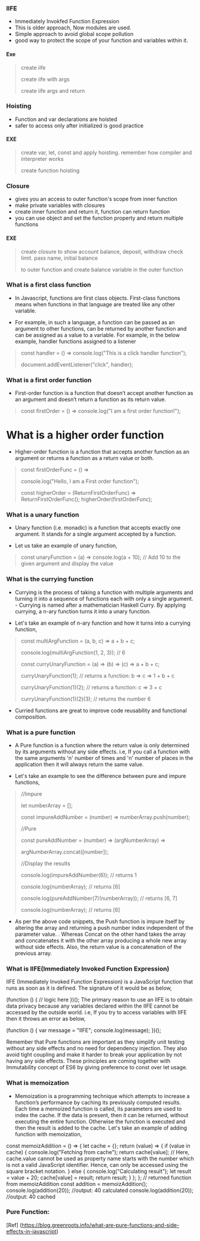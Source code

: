 ### IIFE

- Immediately Invokfed Function Expression
- This is older approach, Now modules are used.
- Simple approach to avoid global scope pollution
- good way to protect the scope of your function and variables within it.

#### Exe

> create iife
>
> create iife with args
>
> create iife args and return

### Hoisting

- Function and var declarations are hoisted
- safer to access only after initialized is good practice

#### EXE

> create var, let, const and apply hoisting. remember how compiler and interpreter works
>
> create function hoisting

### Closure

- gives you an access to outer function's scope from inner function
- make private variables with closures
- create inner function and return it, function can return function
- you can use object and set the function property and return multiple functions

#### EXE

> create closure to show account balance, deposit, withdraw check limit. pass name, initial balance
>
> to outer function and create balance variable in the outer function



### What is a first class function
- In Javascript, functions are first class objects. First-class functions means when functions in that language are treated like any other variable.

- For example, in such a language, a function can be passed as an argument to other functions, can be returned by another function and can be assigned as a value to a variable. For example, in the below example, handler functions assigned to a listener

> const handler = () => console.log("This is a click handler function");
>
> document.addEventListener("click", handler);
>


### What is a first order function
- First-order function is a function that doesn’t accept another function as an argument and doesn’t return a function as its return value.

> const firstOrder = () => console.log("I am a first order function!");


# What is a higher order function

- Higher-order function is a function that accepts another function as an argument or returns a function as a return value or both.

> const firstOrderFunc = () =>
>
>  console.log("Hello, I am a First order function");
>
> const higherOrder = (ReturnFirstOrderFunc) => ReturnFirstOrderFunc();
> higherOrder(firstOrderFunc);
>


### What is a unary function
- Unary function (i.e. monadic) is a function that accepts exactly one argument. It stands for a single argument accepted by a function.

- Let us take an example of unary function,

> const unaryFunction = (a) => console.log(a + 10); // Add 10 to the given argument and display the value

### What is the currying function
- Currying is the process of taking a function with multiple arguments and turning it into a sequence of functions each with only a single argument. - Currying is named after a mathematician Haskell Curry. By applying currying, a n-ary function turns it into a unary function.

- Let's take an example of n-ary function and how it turns into a currying function,

> const multiArgFunction = (a, b, c) => a + b + c;
>
> console.log(multiArgFunction(1, 2, 3)); // 6
>
> const curryUnaryFunction = (a) => (b) => (c) => a + b + c;
>
> curryUnaryFunction(1); // returns a function: b => c =>  1 + b + c
>
> curryUnaryFunction(1)(2); // returns a function: c => 3 + c
>
> curryUnaryFunction(1)(2)(3); // returns the number 6

- Curried functions are great to improve code reusability and functional composition.

### What is a pure function
- A Pure function is a function where the return value is only determined by its arguments without any side effects. i.e, If you call a function with the same arguments 'n' number of times and 'n' number of places in the application then it will always return the same value.

- Let's take an example to see the difference between pure and impure functions,

> //Impure
>
> let numberArray = [];
>
> const impureAddNumber = (number) => numberArray.push(number);
>
> //Pure
>
> const pureAddNumber = (number) => (argNumberArray) =>
>
>  argNumberArray.concat([number]);
>
>//Display the results
>
> console.log(impureAddNumber(6)); // returns 1
>
> console.log(numberArray); // returns [6]
>
> console.log(pureAddNumber(7)(numberArray)); // returns [6, 7]
>
> console.log(numberArray); // returns [6]
>
- As per the above code snippets, the Push function is impure itself by altering the array and returning a push number index independent of the parameter value. . Whereas Concat on the other hand takes the array and concatenates it with the other array producing a whole new array without side effects. Also, the return value is a concatenation of the previous array.


### What is IIFE(Immediately Invoked Function Expression)
IIFE (Immediately Invoked Function Expression) is a JavaScript function that runs as soon as it is defined. The signature of it would be as below,

(function () {
  // logic here
})();
The primary reason to use an IIFE is to obtain data privacy because any variables declared within the IIFE cannot be accessed by the outside world. i.e, If you try to access variables with IIFE then it throws an error as below,

(function () {
  var message = "IIFE";
  console.log(message);
})();

Remember that Pure functions are important as they simplify unit testing without any side effects and no need for dependency injection. They also avoid tight coupling and make it harder to break your application by not having any side effects. These principles are coming together with Immutability concept of ES6 by giving preference to const over let usage.

### What is memoization

- Memoization is a programming technique which attempts to increase a function’s performance by caching its previously computed results. Each time a memoized function is called, its parameters are used to index the cache. If the data is present, then it can be returned, without executing the entire function. Otherwise the function is executed and then the result is added to the cache. Let's take an example of adding function with memoization,

const memoizAddition = () => {
  let cache = {};
  return (value) => {
    if (value in cache) {
      console.log("Fetching from cache");
      return cache[value]; // Here, cache.value cannot be used as property name starts with the number which is not a valid JavaScript  identifier. Hence, can only be accessed using the square bracket notation.
    } else {
      console.log("Calculating result");
      let result = value + 20;
      cache[value] = result;
      return result;
    }
  };
};
// returned function from memoizAddition
const addition = memoizAddition();
console.log(addition(20)); //output: 40 calculated
console.log(addition(20)); //output: 40 cached

### Pure Function:

[Ref] (https://blog.greenroots.info/what-are-pure-functions-and-side-effects-in-javascript)

